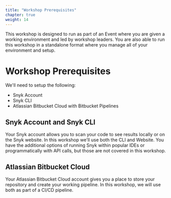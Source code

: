 ```yaml
---
title: "Workshop Prerequisites"
chapter: true
weight: 14
---
```

This workshop is designed to run as part of an Event where you are given a working environment and led by workshop leaders.  You are also able to run this workshop in a standalone format where you manage all of your environment and setup.

# Workshop Prerequisites
We'll need to setup the following:

- Snyk Account
- Snyk CLI
- Atlassian Bitbucket Cloud with Bitbucket Pipelines

## Snyk Account and Snyk CLI
Your Snyk account allows you to scan your code to see results locally or on the Snyk website.  In this workshop we'll use both the CLI and Website.  You have the additional options of running Snyk within popular IDEs or programmatically with API calls, but those are not covered in this workshop.

## Atlassian Bitbucket Cloud
Your Atlassian Bitbucket Cloud account gives you a place to store your repository and create your working pipeline.  In this workshop, we will use both as part of a CI/CD pipeline.